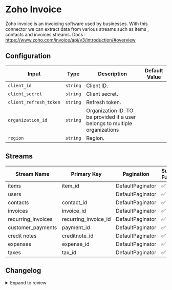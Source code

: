 # Zoho Invoice
Zoho invoice is an invoicing software used by businesses.
With this connector we can extract data from various streams such as items , contacts and invoices streams.
Docs : https://www.zoho.com/invoice/api/v3/introduction/#overview

## Configuration

| Input | Type | Description | Default Value |
|-------|------|-------------|---------------|
| `client_id` | `string` | Client ID.  |  |
| `client_secret` | `string` | Client secret.  |  |
| `client_refresh_token` | `string` | Refresh token.  |  |
| `organization_id` | `string` | Organization ID. TO be provided if a user belongs to multiple organizations |  |
| `region` | `string` | Region.  |  |

## Streams
| Stream Name | Primary Key | Pagination | Supports Full Sync | Supports Incremental |
|-------------|-------------|------------|---------------------|----------------------|
| items | item_id | DefaultPaginator | ✅ |  ❌  |
| users |  | DefaultPaginator | ✅ |  ❌  |
| contacts | contact_id | DefaultPaginator | ✅ |  ❌  |
| invoices | invoice_id | DefaultPaginator | ✅ |  ❌  |
| recurring_invoices | recurring_invoice_id | DefaultPaginator | ✅ |  ❌  |
| customer_payments | payment_id | DefaultPaginator | ✅ |  ❌  |
| credit notes | creditnote_id | DefaultPaginator | ✅ |  ❌  |
| expenses | expense_id | DefaultPaginator | ✅ |  ❌  |
| taxes | tax_id | DefaultPaginator | ✅ |  ❌  |

## Changelog

<details>
  <summary>Expand to review</summary>

| Version          | Date              | Pull Request | Subject        |
|------------------|-------------------|--------------|----------------|
| 0.0.28 | 2025-08-09 | [64344](https://github.com/airbytehq/airbyte/pull/64344) | Update dependencies |
| 0.0.27 | 2025-07-26 | [64071](https://github.com/airbytehq/airbyte/pull/64071) | Update dependencies |
| 0.0.26 | 2025-07-19 | [63643](https://github.com/airbytehq/airbyte/pull/63643) | Update dependencies |
| 0.0.25 | 2025-07-12 | [63240](https://github.com/airbytehq/airbyte/pull/63240) | Update dependencies |
| 0.0.24 | 2025-07-05 | [62715](https://github.com/airbytehq/airbyte/pull/62715) | Update dependencies |
| 0.0.23 | 2025-06-28 | [62218](https://github.com/airbytehq/airbyte/pull/62218) | Update dependencies |
| 0.0.22 | 2025-06-21 | [61749](https://github.com/airbytehq/airbyte/pull/61749) | Update dependencies |
| 0.0.21 | 2025-06-15 | [61245](https://github.com/airbytehq/airbyte/pull/61245) | Update dependencies |
| 0.0.20 | 2025-05-24 | [60742](https://github.com/airbytehq/airbyte/pull/60742) | Update dependencies |
| 0.0.19 | 2025-05-10 | [59542](https://github.com/airbytehq/airbyte/pull/59542) | Update dependencies |
| 0.0.18 | 2025-04-26 | [58937](https://github.com/airbytehq/airbyte/pull/58937) | Update dependencies |
| 0.0.17 | 2025-04-19 | [58548](https://github.com/airbytehq/airbyte/pull/58548) | Update dependencies |
| 0.0.16 | 2025-04-12 | [58025](https://github.com/airbytehq/airbyte/pull/58025) | Update dependencies |
| 0.0.15 | 2025-04-05 | [57401](https://github.com/airbytehq/airbyte/pull/57401) | Update dependencies |
| 0.0.14 | 2025-03-29 | [56815](https://github.com/airbytehq/airbyte/pull/56815) | Update dependencies |
| 0.0.13 | 2025-03-22 | [56332](https://github.com/airbytehq/airbyte/pull/56332) | Update dependencies |
| 0.0.12 | 2025-03-09 | [55667](https://github.com/airbytehq/airbyte/pull/55667) | Update dependencies |
| 0.0.11 | 2025-03-01 | [54640](https://github.com/airbytehq/airbyte/pull/54640) | Update dependencies |
| 0.0.10 | 2025-02-15 | [54117](https://github.com/airbytehq/airbyte/pull/54117) | Update dependencies |
| 0.0.9 | 2025-02-08 | [53591](https://github.com/airbytehq/airbyte/pull/53591) | Update dependencies |
| 0.0.8 | 2025-02-01 | [53125](https://github.com/airbytehq/airbyte/pull/53125) | Update dependencies |
| 0.0.7 | 2025-01-25 | [52549](https://github.com/airbytehq/airbyte/pull/52549) | Update dependencies |
| 0.0.6 | 2025-01-18 | [51937](https://github.com/airbytehq/airbyte/pull/51937) | Update dependencies |
| 0.0.5 | 2025-01-11 | [51469](https://github.com/airbytehq/airbyte/pull/51469) | Update dependencies |
| 0.0.4 | 2024-12-28 | [50828](https://github.com/airbytehq/airbyte/pull/50828) | Update dependencies |
| 0.0.3 | 2024-12-21 | [50393](https://github.com/airbytehq/airbyte/pull/50393) | Update dependencies |
| 0.0.2 | 2024-12-14 | [49444](https://github.com/airbytehq/airbyte/pull/49444) | Update dependencies |
| 0.0.1 | 2024-11-05 | | Initial release by [@ombhardwajj](https://github.com/ombhardwajj) via Connector Builder |

</details>
